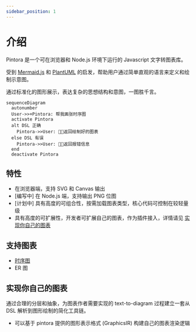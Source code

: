 ```yaml
---
sidebar_position: 1
---
```


# 介绍

Pintora 是一个可在浏览器和 Node.js 环境下运行的 Javascript 文字转图表库。

受到 [Mermaid.js](https://mermaid-js.github.io/mermaid/#/) 和 [PlantUML](https://plantuml.com/) 的启发，帮助用户通过简单直观的语言来定义和绘制示意图。

通过标准化的图形展示，表达复杂的思想结构和意图，一图胜千言。

```pintora
sequenceDiagram
  autonumber
  User->>+Pintora: 帮我画张时序图
  activate Pintora
  alt DSL 正确
    Pintora->>User: 返回绘制好的图表
  else DSL 有误
    Pintora->>User: 返回报错信息
  end
  deactivate Pintora
```

## 特性

- 在浏览器端，支持 SVG 和 Canvas 输出
- \[编写中\] 在 Node.js 端，支持输出 PNG 位图
- \[计划中\] 具有高度的可组合性，按需加载图表类型，核心代码可控制在较轻量级
- 具有高度的可扩展性，开发者可扩展自己的图表，作为插件接入，详情请见 [实现你自己的图表](#实现你自己的图表)

## 支持图表

- [时序图](./diagrams/sequence-diagram)
- ER 图

## 实现你自己的图表

通过合理的分层和抽象，为图表作者需要实现的 text-to-diagram 过程建立一套从 DSL 解析到图形绘制的简化工具链。

- 可以基于 pintora 提供的图形表示格式 (GraphicsIR) 构建自己的图表渲染逻辑
